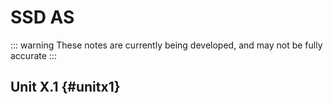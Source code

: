 # SSD AS

::: warning
These notes are currently being developed, and may not be fully accurate
:::

## Unit X.1 {#unitx1}
